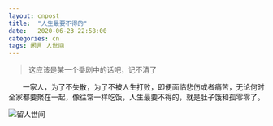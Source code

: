 ```yaml
---
layout: cnpost
title:  "人生最要不得的"
date:   2020-06-23 22:58:00
categories: cn
tags: 闲言 人世间
---
```



>这应该是某一个番剧中的话吧，记不清了

&emsp;&emsp;一家人，为了不失散，为了不被人生打败，即便面临悲伤或者痛苦，无论何时全家都要聚在一起，像往常一样吃饭，人生最要不得的，就是肚子饿和孤零零了。

![留人世间](https://buyivi.xyz/wenji/img/2020/2020-06-23-ren-sheng.gif)